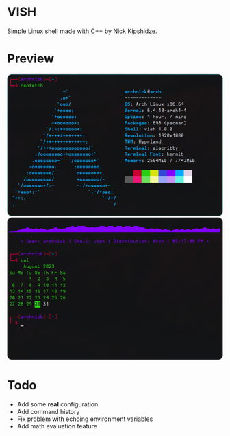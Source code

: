 # VISH
Simple Linux shell made with C++ by Nick Kipshidze.

# Preview
![Preview neofetch](screenshots/preview-1.png)
![Preview nsplash](screenshots/preview-2.png)

# Todo

- Add some **real** configuration
- Add command history
- Fix problem with echoing environment variables
- Add math evaluation feature
